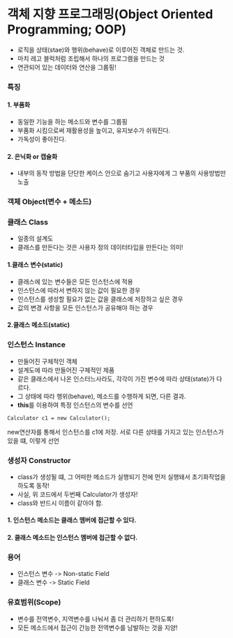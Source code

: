 # 객체 지향 프로그래밍(Object Oriented Programming; OOP)
- 로직을 상태(stae)와 행위(behave)로 이루어진 객체로 만드는 것.
- 마치 레고 블럭처럼 조립해서 하나의 프로그램을 만드는 것
- 연관되어 있는 데이터와 연산을 그룹핑!

### 특징
#### 1. 부품화
- 동일한 기능을 하는 메소드와 변수를 그룹핑
- 부품화 시킴으로써 재활용성을 높이고, 유지보수가 쉬워진다.
- 가독성이 좋아진다.

#### 2. 은닉화 or 캡슐화
- 내부의 동작 방법을 단단한 케이스 안으로 숨기고 사용자에게 그 부품의 사용방법만 노출

### 객체 Object(**변수 + 메소드**)

### 클래스 Class
- 일종의 설계도
- 클래스를 만든다는 것은 사용자 정의 데이터타입을 만든다는 의미!
#### 1.클래스 변수(static)
- 클래스에 있는 변수들은 모든 인스턴스에 적용
- 인스턴스에 따라서 변하지 않는 값이 필요한 경우
- 인스턴스를 생성할 필요가 없는 값을 클래스에 저장하고 싶은 경우
- 값의 변경 사항을 모든 인스턴스가 공유해야 하는 경우
#### 2.클래스 메소드(static)


### 인스턴스 Instance
- 만들어진 구체적인 객체
- 설계도에 따라 만들어진 구체적인 제품
- 같은 클래스에서 나온 인스터느사라도, 각각이 가진 변수에 따라 상태(state)가 다르다.
- 그 상태에 따라 행위(behave), 메소드를 수행하게 되면, 다른 결과.
- **this**를 이용하여 특정 인스턴스의 변수를 선언

```
Calculator c1 = new Calculator();
```
new연산자를 통해서 인스턴스를 c1에 저장. 서로 다른 상태를 가지고 있는 인스턴스가 있을 떄, 이렇게 선언

### 생성자 Constructor
- class가 생성될 떄, 그 어떠한 메소드가 실행되기 전에 먼저 실행돼서 초기화작업을 하도록 동작!
- 사실, 위 코드에서 두번째 Calculator가 생성자!
- class와 반드시 이름이 같아야 함.

#### 1. 인스턴스 메소드는 클래스 멤버에 접근할 수 있다.
#### 2. 클래스 메소드는 인스턴스 멤버에 접근할 수 없다.

### 용어
- 인스턴스 변수 -> Non-static Field
- 클래스 변수 -> Static Field

### 유효범위(Scope)
- 변수를 전역변수, 지역변수를 나눠서 좀 더 관리하기 편하도록!
- 모든 메소드에서 접근이 간능한 전역변수를 남발하는 것을 지양!

